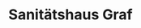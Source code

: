 ---
title: "Sanitätshaus Graf"
url: /goethestadt-bad-lauchstaedt/sanitaetshaus-graf/
shop: Sanitätshaus
---